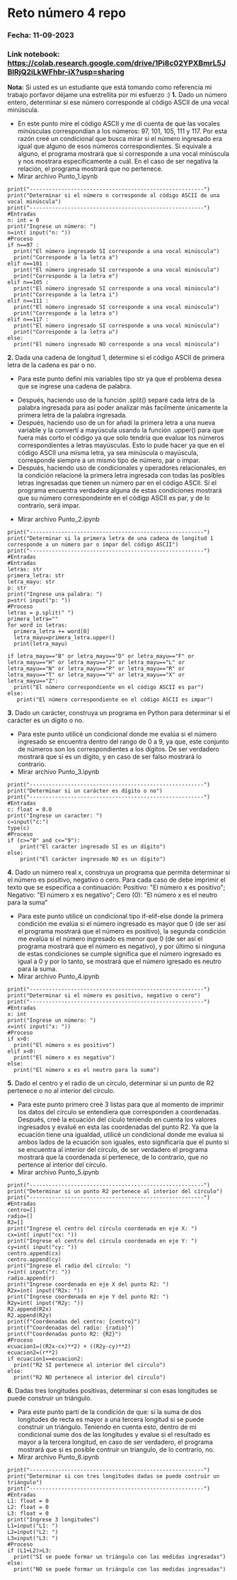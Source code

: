 # Reto número 4 repo
### Fecha:  11-09-2023
### Link notebook: https://colab.research.google.com/drive/1Pi8c02YPXBmrL5JBlRjQ2iLkWFhbr-iX?usp=sharing
**Nota:** Si usted es un estudiante que está tomando como referencia mi trabajo porfavor déjame una estrellita por mi esfuerzo :) 
**1.** Dado un número entero, determinar si ese número corresponde al código ASCII de una vocal minúscula.
* En este punto mire el código ASCII y me di cuenta de que las vocales minúsculas correspondían a los números: 97, 101, 105, 111 y 117. Por esta razón creé un condicional que busca mirar si el número ingresado era igual que alguno de esos números correspondientes. Si equivale a alguno, el programa mostrará que si corresponde a una vocal minúscula y nos mostrara específicamente a cuál. En el caso de ser negativa la relación, el programa mostrará que no pertenece.
* Mirar archivo Punto_1.ipynb
```pseudocode
print("-------------------------------------------------------")
print("Determinar si el número n corresponde al código ASCII de una vocal minúscula")
print("-------------------------------------------------------")
#Entradas
n: int = 0
print("Ingrese un número: ")
n=int( input("n: "))
#Proceso
if n==97 :
  print("El número ingresado SI corresponde a una vocal minúscula")
  print("Corresponde a la letra a")
elif n==101 :
  print("El número ingresado SI corresponde a una vocal minúscula")
  print("Corresponde a la letra e")
elif n==105 :
  print("El número ingresado SI corresponde a una vocal minúscula")
  print("Corresponde a la letra i")
elif n==111 :
  print("El número ingresado SI corresponde a una vocal minúscula")
  print("Corresponde a la letra o")
elif n==117 :
  print("El número ingresado SI corresponde a una vocal minúscula")
  print("Corresponde a la letra u")
else:
  print("El número ingresado NO corresponde a una vocal minúscula")
```
**2.** Dada una cadena de longitud 1, determine si el código ASCII de primera letra de la cadena es par o no.
* Para este punto definí mis variables tipo str ya que el problema desea que se ingrese una cadena de palabra.
- Después, haciendo uso de la función .split() separé cada letra de la palabra ingresada para así poder analizar más facilmente únicamente la primera letra de la palabra ingresada.
- Después, haciendo uso de un for añadí la primera letra a una nueva variable y la convertí a mayúscula usando la función .upper() para que fuera más corto el código ya que solo tendría que evaluar los números correspondientes a letras mayúsculas. Esto lo pude hacer ya que en el código ASCII una misma letra, ya sea minúscula o mayúscula, corresponde siempre a un mismo tipo de número, par o impar. 
- Después, haciendo uso de condicionales y operadores relacionales, en la condición relacioné la primera letra ingresada con todas las posibles letras ingresadas que tienen un número par en el código ASCII. Sí el programa encuentra verdadera alguna de estas condiciones mostrará que su número correspondeinte en el códigp ASCII es par, y de lo contrarío, será impar.
* Mirar archivo Punto_2.ipynb
```pseudocode
print("-------------------------------------------------------")
print("Determinar si la primera letra de una cadena de longitud 1 corresponde a un número par o impar del código ASCII")
print("-------------------------------------------------------")
#Entradas
#Entradas
letras: str
primera_letra: str
letra_mayu: str
p: str
print("Ingrese una palabra: ")
p=str( input("p: "))
#Proceso
letras = p.split(" ")
primera_letra=""
for word in letras:
  primera_letra += word[0]
  letra_mayu=primera_letra.upper()
  print(letra_mayu)

if letra_mayu=="B" or letra_mayu=="D" or letra_mayu=="F" or letra_mayu=="H" or letra_mayu=="J" or letra_mayu=="L" or letra_mayu=="N" or letra_mayu=="P" or letra_mayu=="R" or letra_mayu=="T" or letra_mayu=="V" or letra_mayu=="X" or letra_mayu=="Z":
  print("El número correspondiente en el código ASCII es par")
else:
   print("El número correspondiente en el código ASCII es impar")
```
**3.** Dado un carácter, construya un programa en Python para determinar si el carácter es un dígito o no.
* Para este punto utilicé un condicional donde me evalúa si el número ingresado se encuentra dentro del rango de 0 a 9, ya que, este conjunto de números son los correspondientes a los dígitos. De ser verdadero mostrará que sí es un dígito, y en caso de ser falso mostrará lo contrario.
* Mirar archivo Punto_3.ipynb
```pseudocode
print("-------------------------------------------------------")
print("Determinar si un carácter es dígito o no")
print("-------------------------------------------------------")
#Entradas
c: float = 0.0
print("Ingrese un caracter: ")
c=input("c:")
type(c)
#Proceso
if (c>="0" and c<="9"):
    print("El carácter ingresado SI es un dígito")
else:
    print("El carácter ingresado NO es un dígito")
```
**4.** Dado un número real x, construya un programa que permita determinar si el número es positivo, negativo o cero. Para cada caso de debe imprimir el texto que se especifica a continuación: Positivo: "El número x es positivo"; Negativo: "El número x es negativo"; Cero (0): "El número x es el neutro para la suma"
* Para este punto utilicé un condicional tipo if-elif-else donde la primera condición me evalúa si el número ingresado es mayor que 0 (de ser así el programa mostrará que el número es positivo), la segunda condición me evalúa si el número ingresado es menor que 0 (de ser así el programa mostrará que el número es negativo), y por último si ninguna de estas condiciones se cumple significa que el número ingresado es igual a 0 y por lo tanto, se mostrará que el número igresado es neutro para la suma.
* Mirar archivo Punto_4.ipynb
```pseudocode
print("-------------------------------------------------------")
print("Determinar si el número es positivo, negativo o cero")
print("-------------------------------------------------------")
#Entradas
x: int
print("Ingrese un número: ")
x=int( input("x: "))
#Proceso
if x>0:
  print("El número x es positivo")
elif x<0:
  print("El número x es negativo")
else:
  print("El número x es el neutro para la suma")
```
**5.** Dado el centro y el radio de un círculo, determinar si un punto de R2 pertenece o no al interior del círculo.
* Para este punto primero creé 3 listas para que al momento de imprimir los datos del círculo se entendiera que corresponden a coordenadas. Después, creé la ecuación del cículo teniendo en cuenta los valores ingresados y evalué en esta las coordenadas del punto R2. Ya que la ecuación tiene una igualdad, utilicé un condicional donde me evalua si ambos lados de la ecuación son iguales, esto significaría que el punto si se encuentra al interior del círculo, de ser verdadero el programa mostrará que la coordenada sí pertenece, de lo contrario, que no pertence al interior del círculo.
* Mirar archivo Punto_5.ipynb
```pseudocode
print("-------------------------------------------------------")
print("Determinar si un punto R2 pertenece al interior del círculo")
print("-------------------------------------------------------")
#Entradas
centro=[]
radio=[]
R2=[]
print("Ingrese el centro del círculo coordenada en eje X: ")
cx=int( input("cx: "))
print("Ingrese el centro del círculo coordenada en eje Y: ")
cy=int( input("cy: "))
centro.append(cx)
centro.append(cy)
print("Ingrese el radio del círculo: ")
r=int( input("r: "))
radio.append(r)
print("Ingrese coordenada en eje X del punto R2: ")
R2x=int( input("R2x: "))
print("Ingrese coordenada en eje Y del punto R2: ")
R2y=int( input("R2y: "))
R2.append(R2x)
R2.append(R2y)
print(f"Coordenadas del centro: {centro}")
print(f"Coordenadas del radio: {radio}")
print(f"Coordenadas punto R2: {R2}")
#Proceso
ecuacion1=((R2x-cx)**2) + ((R2y-cy)**2)
ecuacion2=(r**2)
if ecuacion1==ecuacion2:
  print("R2 SI pertenece al interior del círculo")
else:
  print("R2 NO pertenece al interior del círculo")
```
**6.** Dadas tres longitudes positivas, determinar si con esas longitudes se puede construir un triángulo.
* Para este punto partí de la condición de que: sí la suma de dos longitudes de recta es mayor a una tercera longitud sí se puede construir un triángulo. Teniendo en cuenta esto, dentro de mi condicional sume dos de las longitudes y evalue si el resultado es mayor a la tercera longitud, en caso de ser verdadero, el programa mostrará que si es posible contruir un triangulo, de lo contrarío, no.
* Mirar archivo Punto_6.ipynb
```pseudocode
print("-------------------------------------------------------")
print("Determinar si con tres longitudes dadas se puede contruir un triángulo")
print("-------------------------------------------------------")
#Entradas
L1: float = 0
L2: float = 0
L3: float = 0
print("Ingrese 3 longitudes")
L1=input("L1: ")
L2=input("L2: ")
L3=input("L3: ")
#Proceso
if (L1+L2)>L3:
  print("SI se puede formar un triángulo con las medidas ingresadas")
else: 
  print("NO se puede formar un triángulo con las medidas ingresadas")
```
